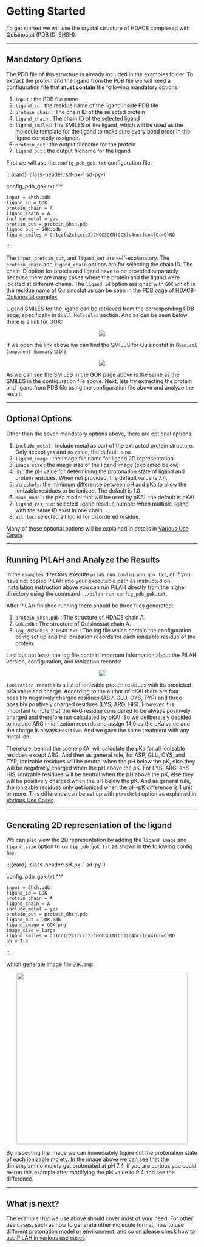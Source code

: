 # Getting Started

To get started we will use the crystal structure of HDAC8 complexed with Quisinostat (PDB ID: 6HSH).

---
## Mandatory Options

The PDB file of this structure is already included in the examples folder.
To extract the protein and the ligand from the PDB file we will need a configuration file that **must contain** the following mandatory options:

1. `input` : the PDB file name
2. `ligand_id` : the residue name of the ligand inside PDB file
3. `protein_chain` : The chain ID of the selected protein
4. `ligand_chain` : The chain ID of the selected ligand
5. `ligand_smiles`: The SMILES of the ligand, which will be used as the molecule template for the ligand to make sure every bond order in the ligand correctly assigned.
6. `protein_out` : the output filename for the protein
7. `ligand_out` : the output filename for the ligand

First we will use the `config_pdb_gok.txt` configuration file.

:::{card}
:class-header: sd-px-1 sd-py-1

config_pdb_gok.txt
^^^
```text
input = 6hsh.pdb
ligand_id = GOK
protein_chain = A
ligand_chain = A
include_metal = yes
protein_out = protein_6hsh.pdb
ligand_out = GOK.pdb
ligand_smiles = Cn1cc(c2c1cccc2)CNCC3CCN(CC3)c4ncc(cn4)C(=O)NO
```
:::

The `input`, `protein_out`, and `ligand_out` are self-explanatory.
The `protein_chain` and `ligand_chain` options are for selecting the chain ID.
The chain ID option for protein and ligand have to be provided separately because there are many cases where the protein and the ligand were located at different chains.
The `ligand_id` option assigned with `GOK` which is the residue name of Quisinostat as can be seen in [the PDB page of HDAC8-Quisinostat complex](https://www.rcsb.org/structure/6HSH).

Ligand SMILES for the ligand can be retrieved from the corresponding PDB page, specifically in `Small Molecules` section.
And as can be seen below there is a link for GOK:

<p align="center">
  <img src="../_static/6hsh_gok_link.png" />
</p>

If we open the link above we can find the SMILES for Quisinostat in `Chemical Component Summary` table

<p align="center">
  <img src="../_static/gok_smiles.png" />
</p>

As we can see the SMILES in the GOK page above is the same as the SMILES in the configuration file above.
Next, lets try extracting the protein and ligand from PDB file using the configuration file above and analyze the result.

---
## Optional Options

Other than the seven mandatory options above, there are optional options:

1. `include_metal` : include metal as part of the extracted protein structure. Only accept `yes` and `no` value, the default is `no`.
2. `ligand_image` : the image file name for ligand 2D representation
3. `image_size` : the image size of the ligand image (explained below)
4. `ph` : the pH value for determining the protonation state of ligand and protein residues. When not provided, the default value is 7.4.
5. `ptreshold`: the minimum difference between pH and pKa to allow the ionizable residues to be ionized. The default is 1.0
6. `pkai_model`: the pKa model that will be used by pKAI, the default is pKAI
7. `ligand_res_num`: selected ligand residue number when multiple ligand with the same ID exist in one chain.
8. `alt_loc`: selected alt loc id for disordered residue.

Many of these optional options will be explained in details in [Various Use Cases](usecases).

---
## Running PiLAH and Analyze the Results

In the `examples` directory execute `pilah run config_pdb_gok.txt`, or if you have not copied PiLAH into your executable path as instructed on [installation](installation) instruction above you can run PiLAH directly from the higher directory using the command `../pilah run config_pdb_gok.txt`.

After PiLAH finished running there should be three files generated:
1. `protein_6hsh.pdb` : The structure of HDAC8 chain A.
2. `GOK.pdb` : The structure of Quisinostat chain A.
3. `log_20240816_210348.txt` : The log file which contain the configuration being set up and the ionization records for each ionizable residue of the protein.

Last but not least, the log file contain important information about the PiLAH version, configuration, and ionization records:

<p align="center">
  <img src="../_static/pilah_log.png" />
</p>

`Ionization records` is a list of ionizable protein residues with its predicted pKa value and charge.
According to the author of pKAI there are four possibly negatively charged residues (ASP, GLU, CYS, TYR) and three possibly positively charged residues (LYS, ARG, HIS).
However it is important to note that the ARG residue considered to be always positively charged and therefore not calculated by pKAI.
So we deliberately decided to include ARG in ionization records and assign 14.0 as the pKa value and the charge is always `Positive`.
And we gave the same treatment with any metal ion.

Therefore, behind the scene pKAI will calculate the pKa for all ionizable residues except ARG. And then as general rule, for ASP, GLU, CYS, and TYR, ionizable residues will be neutral when the pH below the pK, else they will be negatively charged when the pH above the pK. For LYS, ARG, and HIS, ionizable residues will be neutral when the pH above the pK, else they will be positively charged when the pH below the pK. And as general rule, the ionizable residues only get ionized when the pH-pK difference is 1 unit or more.
This difference can be set up with `ptreshold` option as explained in [Various Use Cases](usecases).

---
## Generating 2D representation of the ligand

We can also view the 2D representation by adding the `ligand_image` and `ligand_size` option to `config_pdb_gok.txt` as shown in the following config file:

:::{card}
:class-header: sd-px-1 sd-py-1

config_pdb_gok.txt
^^^
```text
input = 6hsh.pdb
ligand_id = GOK
protein_chain = A
ligand_chain = A
include_metal = yes
protein_out = protein_6hsh.pdb
ligand_out = GOK.pdb
ligand_image = GOK.png
image_size = large
ligand_smiles = Cn1cc(c2c1cccc2)CNCC3CCN(CC3)c4ncc(cn4)C(=O)NO
ph = 7.4
```
:::

which generate image file `GOK.png`:

<p align="center">
  <img src="../_static/GOK.png" width="450" />
</p>

By inspecting the image we can immediately figure out the protonation state of each ionizable moiety. In the image above we can see that the dimethylamino moiety get protonated at pH 7.4, if you are curious you could re-run this example after modifying the pH value to 9.4 and see the difference.

---
## What is next?

The example that we use above should cover most of your need.
For other use cases, such as how to generate other molecule format, how to use different protonation model or environment, and so on please check [how to use PiLAH in various use cases](usecases).